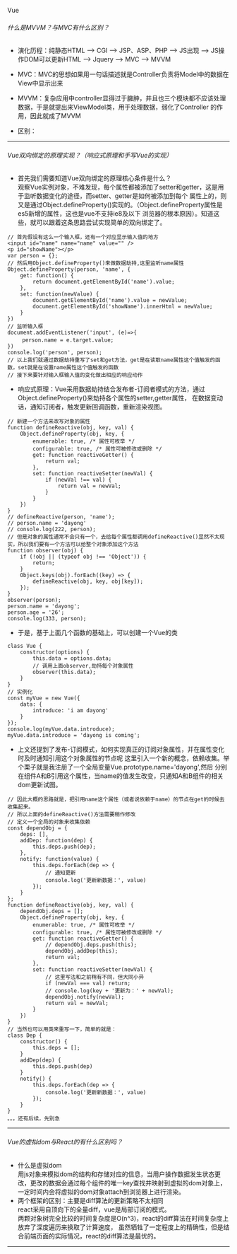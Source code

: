 Vue

###### 什么是MVVM？与MVC有什么区别？  
- 演化历程：纯静态HTML ——> CGI ——> JSP、ASP、PHP ——> JS出现 ——> JS操作DOM可以更新HTML ——> Jquery ——> MVC ——> MVVM

- MVC：MVC的思想如果用一句话描述就是Controller负责将Model中的数据在View中显示出来
- MVVM：复杂应用中controller显得过于臃肿，并且也三个模块都不应该处理数据，于是就提出来ViewModel类，用于处理数据，弱化了Controller
        的作用，因此就成了MVVM
        
- 区别：

*******************
###### Vue双向绑定的原理实现？（响应式原理和手写Vue的实现）
- 首先我们需要知道Vue双向绑定的原理核心条件是什么？  
    观察Vue实例对象，不难发现，每个属性都被添加了setter和getter，这是用于监听数据变化的途径，而setter、getter是如何被添加到每个
    属性上的，则又是通过Object.defineProperty()实现的。（Object.defineProperty属性是es5新增的属性，这也是vue不支持ie8及以下
    浏览器的根本原因）。知道这些，就可以跟着这条思路尝试实现简单的双向绑定了。
```
// 首先假设有这么一个输入框，还有一个对应显示输入值的地方
<input id="name" name="name" value="" />
<p id="showName"></p>
var person = {};
// 然后用Object.defineProperty()来做数据劫持,这里监听name属性
Object.defineProperty(person, 'name', {
    get: function() {
        return document.getElementById('name').value;
    },
    set: function(newValue) {
        document.getElementById('name').value = newValue;
        document.getElementById('showName').innerHtml = newValue;
    }
})
// 监听输入框
document.addEventListener('input', (e)=>{
   　person.name = e.target.value;
})
console.log('person', person);
// 以上我们就通过数据劫持重写了set和get方法，get是在读取name属性这个值触发的函数，set就是在设置name属性这个值触发的函数
// 接下来要针对输入框输入值的变化做出相应的响应动作
```
- 响应式原理：Vue采用数据劫持结合发布者-订阅者模式的方法，通过Object.defineProperty()来劫持各个属性的setter,getter属性，
    在数据变动话，通知订阅者，触发更新回调函数，重新渲染视图。
```
// 新建一个方法来改写对象的属性
function defineReactive(obj, key, val) {
    Object.defineProperty(obj, key, {
        enumerable: true, /* 属性可枚举 */
        configurable: true, /* 属性可被修改或删除 */
        get: function reactiveGetter() {
            return val;
        },
        set: function reactiveSetter(newVal) {
            if (newVal !== val) {
                return val = newVal;
            }
        }
    })
}
// defineReactive(person, 'name');
// person.name = 'dayong'
// console.log(222, person);
// 但是对象的属性通常不会只有一个，去给每个属性都调用defineReactive()显然不太现实，所以我们要有一个方法可以给整个对象添加这个方法
function observer(obj) {
    if (!obj || (typeof obj !== 'Object')) {
        return;
    }
    Object.keys(obj).forEach((key) => {
        defineReactive(obj, key, obj[key]);
    });
}
observer(person);
person.name = 'dayong';
person.age = '26';
console.log(333, person);
```
- 于是，基于上面几个函数的基础上，可以创建一个Vue的类
```
class Vue {
    constructor(options) {
        this.data = options.data;
        // 调用上面observer,劫持每个对象属性
        observer(this.data);
    }
}
// 实例化
const myVue = new Vue({
    data: {
        introduce: 'i am dayong'
    }
});
console.log(myVue.data.introduce);
myVue.data.introduce = 'dayong is coming';
```
- 上文还提到了发布-订阅模式，如何实现真正的订阅对象属性，并在属性变化时及时通知引用这个对象属性的节点呢
    这里引入一个新的概念，依赖收集。举个栗子就是我注册了一个全局变量Vue.prototype.name='dayong',然后
    分别在组件A和B引用这个属性，当name的值发生改变，只通知A和B组件的相关dom更新试图。
```
// 因此大概的思路就是，把引用name这个属性（或者说依赖于name）的节点在get的时候去收集起来。
// 所以上面的defineReactive()方法需要稍作修改
// 定义一个全局的对象来收集依赖
const dependObj = {
    deps: [],
    addDep: function(dep) {
        this.deps.push(dep);
    },
    notify: function(value) {
        this.deps.forEach(dep => {
            // 通知更新
            console.log('更新新数据：', value)
        });
    }
};
function defineReactive(obj, key, val) {
    dependObj.deps = [];
    Object.defineProperty(obj, key, {
        enumerable: true, /* 属性可枚举 */
        configurable: true, /* 属性可被修改或删除 */
        get: function reactiveGetter() {
            // dependObj.deps.push(this);
            dependObj.addDep(this);
            return val;
        },
        set: function reactiveSetter(newVal) {
            // 这里写法和之前稍有不同，但大同小异
            if (newVal === val) return;
            // console.log(key + '更新为：' + newVal);
            dependObj.notify(newVal);
            return val = newVal;
        }
    })
}
// 当然也可以用类来重写一下，简单的就是：
class Dep {
    constructor() {
        this.deps = [];
    }
    addDep(dep) {
        this.deps.push(dep)
    }
    notify() {
        this.deps.forEach(dep => {
            console.log('更新新数据：', value)
        });
    }
}
。。。还有后续，先别急

```
*******************
###### Vue的虚拟dom与React的有什么区别吗？
- 什么是虚拟dom  
用js对象来模拟dom的结构和存储对应的信息，当用户操作数据发生状态更改，更改的数据会通过每个组件的唯一key查找并映射到虚拟的dom对象上，
一定时间内会将虚拟的dom对象attach到浏览器上进行渲染。
- 两个框架的区别：主要是diff算法的更新策略不太相同  
react采用自顶向下的全量diff，vue是局部订阅的模式。  
两颗对象树完全比较的时间复杂度是O(n^3)，react的diff算法在时间复杂度上放弃了深度遍历来换取了计算速度，
虽然牺牲了一定程度上的精确性，但是结合前端页面的实际情况，react的diff算法是最优的。

*******************
